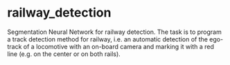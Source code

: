 # railway_detection
Segmentation Neural Network for railway detection. The task is to program a track detection method for railway, i.e. an automatic detection of the ego-track of a locomotive with an on-board camera and marking it with a red line (e.g. on the center or on both rails).
